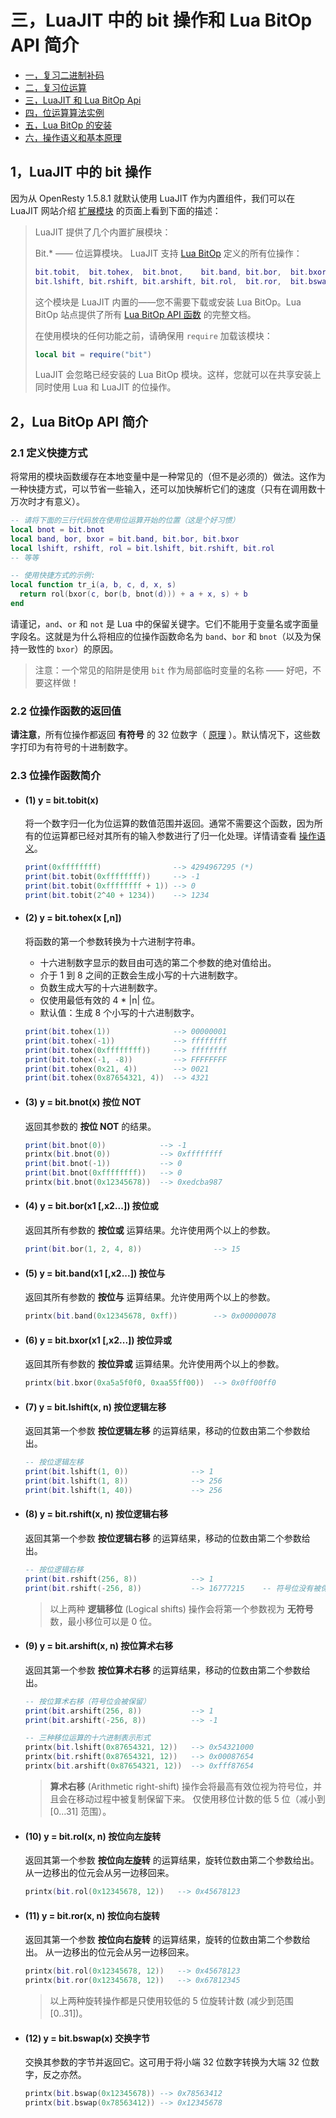 # 三，LuaJIT 中的 bit 操作和 Lua BitOp API 简介

- [一，复习二进制补码](./bit_two's_complement.md)
- [二，复习位运算](./bit_operations_review.md)
- [三，LuaJIT 和 Lua BitOp Api](./bit_LuaJIT_BitOp_Api.md)
- [四，位运算算法实例](./bit_bitwise_operation_example.md)
- [五，Lua BitOp 的安装](./bit_bitop_installation.md)
- [六，操作语义和基本原理](./bit_bitop_semantics.md)

## 1，LuaJIT 中的 bit 操作

因为从 OpenResty 1.5.8.1 就默认使用 LuaJIT 作为内置组件，我们可以在
LuaJIT 网站介绍 [扩展模块](https://luajit.org/extensions.html) 的页面上看到下面的描述：

> LuaJIT 提供了几个内置扩展模块：
>
> Bit.\* —— 位运算模块。
> LuaJIT 支持 [Lua BitOp](https://bitop.luajit.org/) 定义的所有位操作：
>
> ```lua
> bit.tobit,  bit.tohex,  bit.bnot,    bit.band, bit.bor,  bit.bxor,
> bit.lshift, bit.rshift, bit.arshift, bit.rol,  bit.ror,  bit.bswap。
> ```
>
> 这个模块是 LuaJIT 内置的——您不需要下载或安装 Lua BitOp。Lua BitOp 站点提供了所有 [Lua BitOp API 函数](https://bitop.luajit.org/api.html) 的完整文档。
>
> 在使用模块的任何功能之前，请确保用 `require` 加载该模块：
>
> ```lua
> local bit = require("bit")
> ```
>
> LuaJIT 会忽略已经安装的 Lua BitOp 模块。这样，您就可以在共享安装上同时使用 Lua 和 LuaJIT 的位操作。

## 2，Lua BitOp API 简介

### 2.1 定义快捷方式

将常用的模块函数缓存在本地变量中是一种常见的（但不是必须的）做法。这作为一种快捷方式，可以节省一些输入，还可以加快解析它们的速度（只有在调用数十万次时才有意义）。

```lua
-- 请将下面的三行代码放在使用位运算开始的位置（这是个好习惯）
local bnot = bit.bnot
local band, bor, bxor = bit.band, bit.bor, bit.bxor
local lshift, rshift, rol = bit.lshift, bit.rshift, bit.rol
-- 等等

-- 使用快捷方式的示例:
local function tr_i(a, b, c, d, x, s)
  return rol(bxor(c, bor(b, bnot(d))) + a + x, s) + b
end
```

请谨记，`and`、`or` 和 `not` 是 Lua 中的保留关键字。它们不能用于变量名或字面量字段名。这就是为什么将相应的位操作函数命名为 `band`、`bor` 和 `bnot`（以及为保持一致性的 `bxor`）的原因。

> 注意：一个常见的陷阱是使用 `bit` 作为局部临时变量的名称 —— 好吧，不要这样做！

### 2.2 位操作函数的返回值

**请注意**，所有位操作都返回 **有符号** 的 32 位数字（ [原理](https://bitop.luajit.org/semantics.html#range) ）。默认情况下，这些数字打印为有符号的十进制数字。

### 2.3 位操作函数简介

- #### (1) y = bit.tobit(x)

  将一个数字归一化为位运算的数值范围并返回。通常不需要这个函数，因为所有的位运算都已经对其所有的输入参数进行了归一化处理。详情请查看 [操作语义](http://bitop.luajit.org/semantics.html)。

  ```lua
  print(0xffffffff)                --> 4294967295 (*)
  print(bit.tobit(0xffffffff))     --> -1
  print(bit.tobit(0xffffffff + 1)) --> 0
  print(bit.tobit(2^40 + 1234))    --> 1234
  ```

- #### (2) y = bit.tohex(x [,n])

  将函数的第一个参数转换为十六进制字符串。

  - 十六进制数字显示的数目由可选的第二个参数的绝对值给出。
  - 介于 1 到 8 之间的正数会生成小写的十六进制数字。
  - 负数生成大写的十六进制数字。
  - 仅使用最低有效的 4 \* |n| 位。
  - 默认值：生成 8 个小写的十六进制数字。

  ```lua
  print(bit.tohex(1))              --> 00000001
  print(bit.tohex(-1))             --> ffffffff
  print(bit.tohex(0xffffffff))     --> ffffffff
  print(bit.tohex(-1, -8))         --> FFFFFFFF
  print(bit.tohex(0x21, 4))        --> 0021
  print(bit.tohex(0x87654321, 4))  --> 4321
  ```

- #### (3) y = bit.bnot(x) **按位 NOT**

  返回其参数的 **按位 NOT** 的结果。

  ```lua
  print(bit.bnot(0))            --> -1
  printx(bit.bnot(0))           --> 0xffffffff
  print(bit.bnot(-1))           --> 0
  print(bit.bnot(0xffffffff))   --> 0
  printx(bit.bnot(0x12345678))  --> 0xedcba987
  ```

- #### (4) y = bit.bor(x1 [,x2...]) **按位或**

  返回其所有参数的 **按位或** 运算结果。允许使用两个以上的参数。

  ```lua
  print(bit.bor(1, 2, 4, 8))                --> 15
  ```

- #### (5) y = bit.band(x1 [,x2...]) **按位与**

  返回其所有参数的 **按位与** 运算结果。允许使用两个以上的参数。

  ```lua
  printx(bit.band(0x12345678, 0xff))        --> 0x00000078
  ```

- #### (6) y = bit.bxor(x1 [,x2...]) **按位异或**

  返回其所有参数的 **按位异或** 运算结果。允许使用两个以上的参数。

  ```lua
  printx(bit.bxor(0xa5a5f0f0, 0xaa55ff00))  --> 0x0ff00ff0
  ```

- #### (7) y = bit.lshift(x, n) **按位逻辑左移**

  返回其第一个参数 **按位逻辑左移** 的运算结果，移动的位数由第二个参数给出。

  ```lua
  -- 按位逻辑左移
  print(bit.lshift(1, 0))              --> 1
  print(bit.lshift(1, 8))              --> 256
  print(bit.lshift(1, 40))             --> 256
  ```

- #### (8) y = bit.rshift(x, n) **按位逻辑右移**

  返回其第一个参数 **按位逻辑右移** 的运算结果，移动的位数由第二个参数给出。

  ```lua
  -- 按位逻辑右移
  print(bit.rshift(256, 8))            --> 1
  print(bit.rshift(-256, 8))           --> 16777215    -- 符号位没有被保留
  ```

  > 以上两种 **逻辑移位** (Logical shifts) 操作会将第一个参数视为 **无符号** 数，最小移位可以是 0 位。

- #### (9) y = bit.arshift(x, n) **按位算术右移**

  返回其第一个参数 **按位算术右移** 的运算结果，移动的位数由第二个参数给出。

  ```lua
  -- 按位算术右移（符号位会被保留）
  print(bit.arshift(256, 8))           --> 1
  print(bit.arshift(-256, 8))          --> -1

  -- 三种移位运算的十六进制表示形式
  printx(bit.lshift(0x87654321, 12))   --> 0x54321000
  printx(bit.rshift(0x87654321, 12))   --> 0x00087654
  printx(bit.arshift(0x87654321, 12))  --> 0xfff87654
  ```

  > **算术右移** (Arithmetic right-shift) 操作会将最高有效位视为符号位，并且会在移动过程中被复制保留下来。
  > 仅使用移位计数的低 5 位（减小到 [0...31] 范围）。

- #### (10) y = bit.rol(x, n) **按位向左旋转**

  返回其第一个参数 **按位向左旋转** 的运算结果，旋转位数由第二个参数给出。
  从一边移出的位元会从另一边移回来。

  ```lua
  printx(bit.rol(0x12345678, 12))   --> 0x45678123
  ```

- #### (11) y = bit.ror(x, n) **按位向右旋转**

  返回其第一个参数 **按位向右旋转** 的运算结果，旋转的位数由第二个参数给出。
  从一边移出的位元会从另一边移回来。

  ```lua
  printx(bit.rol(0x12345678, 12))   --> 0x45678123
  printx(bit.ror(0x12345678, 12))   --> 0x67812345
  ```

  > 以上两种旋转操作都是只使用较低的 5 位旋转计数 (减少到范围 [0..31])。

- #### (12) y = bit.bswap(x) **交换字节**

  交换其参数的字节并返回它。这可用于将小端 32 位数字转换为大端 32 位数字，反之亦然。

  ```lua
  printx(bit.bswap(0x12345678)) --> 0x78563412
  printx(bit.bswap(0x78563412)) --> 0x12345678
  ```

